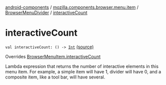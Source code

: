 [android-components](../../index.md) / [mozilla.components.browser.menu.item](../index.md) / [BrowserMenuDivider](index.md) / [interactiveCount](./interactive-count.md)

# interactiveCount

`val interactiveCount: () -> `[`Int`](https://kotlinlang.org/api/latest/jvm/stdlib/kotlin/-int/index.html) [(source)](https://github.com/mozilla-mobile/android-components/blob/master/components/browser/menu/src/main/java/mozilla/components/browser/menu/item/BrowserMenuDivider.kt#L18)

Overrides [BrowserMenuItem.interactiveCount](../../mozilla.components.browser.menu/-browser-menu-item/interactive-count.md)

Lambda expression that returns the number of interactive elements in this menu item.
For example, a simple item will have 1, divider will have 0, and a composite
item, like a tool bar, will have several.

